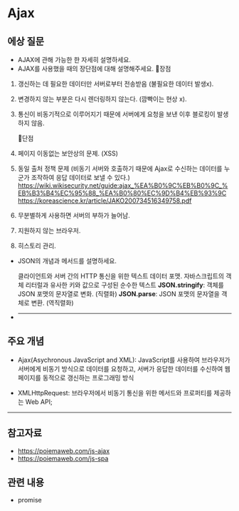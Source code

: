 # Ajax

## 에상 질문

- AJAX에 관해 가능한 한 자세히 설명하세요.
- AJAX를 사용했을 때의 장단점에 대해 설명해주세요.
  🧷장점

1. 갱신하는 데 필요한 데이터만 서버로부터 전송받음 (불필요한 데이터 발생x).
2. 변경하지 않는 부분은 다시 렌더링하지 않는다. (깜빡이는 현상 x).
3. 통신이 비동기적으로 이루어지기 때문에 서버에게 요청을 보낸 이후 블로킹이 발생하지 않음.

   🧷단점

4. 페이지 이동없는 보안상의 문제. (XSS)
5. 동일 출처 정책 문제 (비동기 서버와 호출하기 때문에 Ajax로 수신하는 데이터를 누군가 조작하여 응답 데이터로 보낼 수 있다.) https://wiki.wikisecurity.net/guide:ajax_%EA%B0%9C%EB%B0%9C_%EB%B3%B4%EC%95%88_%EA%B0%80%EC%9D%B4%EB%93%9C
   https://koreascience.kr/article/JAKO200734516349758.pdf

6. 무분별하게 사용하면 서버의 부하가 늘어남.
7. 지원하지 않는 브라우저.
8. 히스토리 관리.

- JSON의 개념과 메서드를 설명하세요.

  클라이언트와 서버 간의 HTTP 통신을 위한 텍스트 데이터 포맷.
  자바스크립트의 객체 리터럴과 유사한 키와 값으로 구성된 순수한 텍스트
  **JSON.stringify**: 객체를 JSON 포맷의 문자열로 변화. (직렬화)
  **JSON.parse**: JSON 포맷의 문자열을 객체로 변환. (역직렬화)

- ***

## 주요 개념

- Ajax(Asychronous JavaScript and XML): JavaScript를 사용하여 브라우저가 서버에게 비동기 방식으로 데이터를 요청하고, 서버가 응답한 데이터를 수신하여 웹페이지를 동적으로 갱신하는 프로그래밍 방식

- XMLHttpRequest: 브라우저에서 비동기 통신을 위한 메서드와 프로퍼티를 제공하는 Web API;

---

## 참고자료

- https://poiemaweb.com/js-ajax
- https://poiemaweb.com/js-spa

## 관련 내용

- promise
